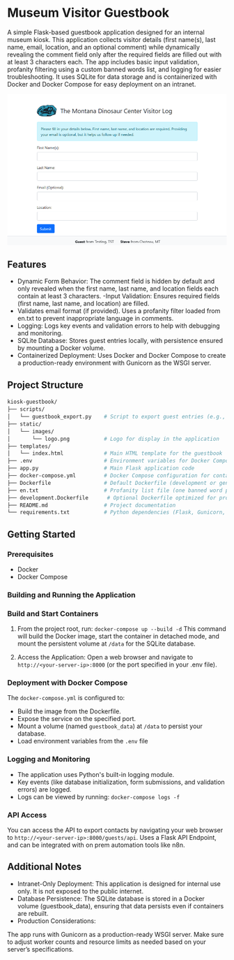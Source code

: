 # Museum Visitor Guestbook

A simple Flask-based guestbook application designed for an internal museum kiosk. This application collects visitor details (first name(s), last name, email, location, and an optional comment) while dynamically revealing the comment field only after the required fields are filled out with at least 3 characters each. The app includes basic input validation, profanity filtering using a custom banned words list, and logging for easier troubleshooting. It uses SQLite for data storage and is containerized with Docker and Docker Compose for easy deployment on an intranet.

![Museum Visitor Guestbook Screenshot](screenshot.png)

## Features

- Dynamic Form Behavior:
The comment field is hidden by default and only revealed when the first name, last name, and location fields each contain at least 3 characters.
-Input Validation:
Ensures required fields (first name, last name, and location) are filled.
- Validates email format (if provided).
Uses a profanity filter loaded from en.txt to prevent inappropriate language in comments.
- Logging:
Logs key events and validation errors to help with debugging and monitoring.
- SQLite Database:
Stores guest entries locally, with persistence ensured by mounting a Docker volume.
- Containerized Deployment:
Uses Docker and Docker Compose to create a production-ready environment with Gunicorn as the WSGI server.

## Project Structure

``` bash
kiosk-guestbook/
├── scripts/
│   └── guestbook_export.py    # Script to export guest entries (e.g., for Mailchimp)
├── static/
│   └── images/
│       └── logo.png           # Logo for display in the application
├── templates/
│   └── index.html             # Main HTML template for the guestbook
├── .env                       # Environment variables for Docker Compose (production settings)
├── app.py                     # Main Flask application code
├── docker-compose.yml         # Docker Compose configuration for container orchestration
├── Dockerfile                 # Default Dockerfile (development or general usage)
├── en.txt                     # Profanity list file (one banned word per line)
├── development.Dockerfile      # Optional Dockerfile optimized for production
├── README.md                  # Project documentation
└── requirements.txt           # Python dependencies (Flask, Gunicorn, etc.)
```

## Getting Started

### Prerequisites

- Docker
- Docker Compose

### Building and Running the Application

### Build and Start Containers

1. From the project root, run:
`docker-compose up --build -d`
This command will build the Docker image, start the container in detached mode, and mount the persistent volume at `/data` for the SQLite database.

2. Access the Application:
Open a web browser and navigate to `http://<your-server-ip>:8000` (or the port specified in your .env file).

### Deployment with Docker Compose

The `docker-compose.yml` is configured to:

- Build the image from the Dockerfile.
- Expose the service on the specified port.
- Mount a volume (named `guestbook_data`) at `/data` to persist your database.
- Load environment variables from the `.env` file

### Logging and Monitoring

- The application uses Python's built-in logging module.
- Key events (like database initialization, form submissions, and validation errors) are logged.
- Logs can be viewed by running:
`docker-compose logs -f`

### API Access

You can access the API to export contacts by navigating your web browser to `http://<your-server-ip>:8000/guests/api`. Uses a Flask API Endpoint, and can be integrated with on prem automation tools like n8n. 
## Additional Notes

- Intranet-Only Deployment:
This application is designed for internal use only. It is not exposed to the public internet.
- Database Persistence:
The SQLite database is stored in a Docker volume (guestbook_data), ensuring that data persists even if containers are rebuilt.
- Production Considerations:

The app runs with Gunicorn as a production-ready WSGI server. Make sure to adjust worker counts and resource limits as needed based on your server’s specifications.
